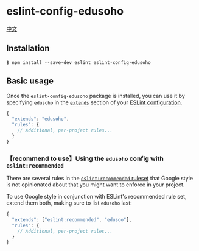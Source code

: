 # eslint-config-edusoho

[中文](/README-CN.md)

## Installation

```
$ npm install --save-dev eslint eslint-config-edusoho
```


## Basic usage

Once the `eslint-config-edusoho` package is installed, you can use it by specifying `edusoho` in the [`extends`](http://eslint.org/docs/user-guide/configuring#extending-configuration-files) section of your [ESLint configuration](http://eslint.org/docs/user-guide/configuring).

```js
{
  "extends": "edusoho",
  "rules": {
    // Additional, per-project rules...
  }
}
```

### 【recommend to use】Using the `edusoho` config with `eslint:recommended`

There are several rules in the [`eslint:recommended` ruleset](http://eslint.org/docs/rules/) that Google style is not opinionated about that you might want to enforce in your project.

To use Google style in conjunction with ESLint's recommended rule set, extend them both, making sure to list `edusoho` last:

```js
{
  "extends": ["eslint:recommended", "edusoo"],
  "rules": {
    // Additional, per-project rules...
  }
}
```
